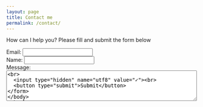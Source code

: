 ```yaml
---
layout: page
title: Contact me
permalink: /contact/
---
```


How can I help you? Please fill and submit the form below

<form accept-charset="UTF-8" action="https://formkeep.com/f/51c69791334a" method="POST">
  <label for="email">Email: </label> <input type="email" name="email" required><br>
  <label for="name">Name: <input type="text" name="name"><br>
  <label for="message">Message: <textarea rows="5" cols="60" name="message"><br>
  <input type="hidden" name="utf8" value="✓"><br>
  <button type="submit">Submit</button>
</form>
